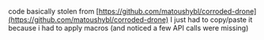code basically stolen from [https://github.com/matoushybl/corroded-drone](https://github.com/matoushybl/corroded-drone)
I just had to copy/paste it because i had to apply macros (and noticed a few API calls were missing)